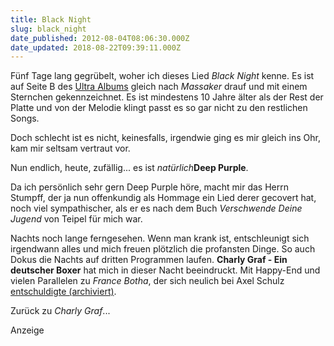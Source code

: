 ```yaml
---
title: Black Night
slug: black_night
date_published: 2012-08-04T08:06:30.000Z
date_updated: 2018-08-22T09:39:11.000Z
---
```


Fünf Tage lang gegrübelt, woher ich dieses Lied *Black Night* kenne. Es ist auf Seite B des [Ultra Albums](http://thafaker.hydra.uberspace.de/Krafft-Prinzmetal/skalen/2012/07/lobotomie.html) gleich nach *Massaker* drauf und mit einem Sternchen gekennzeichnet. Es ist mindestens 10 Jahre älter als der Rest der Platte und von der Melodie klingt passt es so gar nicht zu den restlichen Songs.

Doch schlecht ist es nicht, keinesfalls, irgendwie ging es mir gleich ins Ohr, kam mir seltsam vertraut vor.

Nun endlich, heute, zufällig... es ist *natürlich***Deep Purple**.

Da ich persönlich sehr gern Deep Purple höre, macht mir das Herrn Stumpff, der ja nun offenkundig als Hommage ein Lied derer gecovert hat, noch viel sympathischer, als er es nach dem Buch *Verschwende Deine Jugend* von Teipel für mich war.

Nachts noch lange ferngesehen. Wenn man krank ist, entschleunigt sich irgendwann alles und mich freuen plötzlich die profansten Dinge. So auch Dokus die Nachts auf dritten Programmen laufen. **Charly Graf - Ein deutscher Boxer** hat mich in dieser Nacht beeindruckt. Mit Happy-End und vielen Parallelen zu *France Botha*, der sich neulich bei Axel Schulz [entschuldigte (archiviert)](http://web.archive.org/web/20120727090049/http://www.sport1.de:80/de/boxen/newspage_577218.html).

Zurück zu *Charly Graf*...

Anzeige
<!--
google_ad_client = "ca-pub-2423874063542870";
/* mt_breit_seite */
google_ad_slot = "1283354947";
google_ad_width = 300;
google_ad_height = 250;
//-->
